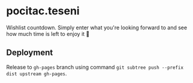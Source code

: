 # pocitac.teseni
Wishlist countdown. Simply enter what you're looking forward to and see how much time is left to enjoy it 🌈

## Deployment
Release to `gh-pages` branch using command `git subtree push --prefix dist upstream gh-pages`.